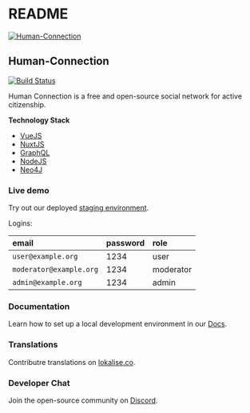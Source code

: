 # README

 [![Human-Connection](https://github.com/Human-Connection/Human-Connection/blob/master/lets_get_together_2.png)](https://human-connection.org)

## Human-Connection

[![Build Status](https://travis-ci.com/Human-Connection/Human-Connection.svg?branch=master)](https://travis-ci.com/Human-Connection/Human-Connection)

Human Connection is a free and open-source social network for active citizenship.

**Technology Stack**

* [VueJS](https://vuejs.org/)
* [NuxtJS](https://nuxtjs.org/)
* [GraphQL](https://graphql.org/)
* [NodeJS](https://nodejs.org/en/)
* [Neo4J](https://neo4j.com/)

### Live demo

Try out our deployed [staging environment](https://nitro-staging.human-connection.org/).

Logins:

| email | password | role |
| :--- | :--- | :--- |
| `user@example.org` | 1234 | user |
| `moderator@example.org` | 1234 | moderator |
| `admin@example.org` | 1234 | admin |

### Documentation

Learn how to set up a local development environment in our [Docs](https://docs.human-connection.org/nitro).

### Translations

Contributre translations on [lokalise.co](https://lokalise.co/public/556252725c18dd752dd546.13222042/).

### Developer Chat

Join the open-source community on [Discord](https://discord.gg/6ub73U3).


